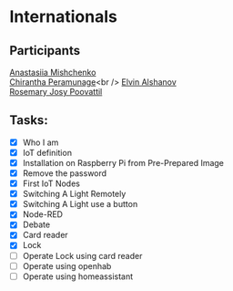 # Internationals
## Participants
[Anastasiia Mishchenko](https://github.com/AnastasiiaMishchenko/Internationals/blob/master/Anastasiia%20Mishchenko/Portfolio.md)<br />
[Chirantha Peramunage](https://github.com/AnastasiiaMishchenko/Internationals/tree/master/Chirantha%20Peramunage-_)<br />
[Elvin Alshanov](https://github.com/AnastasiiaMishchenko/Internationals/tree/master/Elvin)<br />
[Rosemary Josy Poovattil](https://github.com/AnastasiiaMishchenko/Internationals/tree/master/Rosemary)<br />
## Tasks:
- [x] Who I am
- [x] IoT definition 
- [x] Installation on Raspberry Pi from Pre-Prepared Image 
- [x] Remove the password 
- [x] First IoT Nodes 
- [x] Switching A Light Remotely
- [x] Switching A Light use a button
- [x] Node-RED
- [x] Debate
- [x] Card reader
- [x] Lock
- [ ] Operate Lock using card reader
- [ ] Operate using openhab
- [ ] Operate using homeassistant
